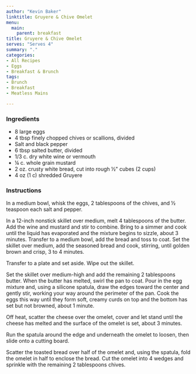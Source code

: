 ```yaml
---
author: "Kevin Baker"
linktitle: Gruyere & Chive Omelet
menu:
  main:
    parent: breakfast
title: Gruyere & Chive Omelet
serves: "Serves 4"
summary: "."
categories:
- All Recipes
- Eggs
- Breakfast & Brunch
tags:
- Brunch
- Breakfast
- Meatless Mains

---
```

### Ingredients

<div class="ingredient-list">

* 8 large eggs  
* 4 tbsp finely chopped chives or scallions, divided  
* Salt and black pepper  
* 6 tbsp salted butter, divided  
* 1/3 c. dry white wine or vermouth  
* ¼ c. whole grain mustard  
* 2 oz. crusty white bread, cut into rough ½" cubes (2 cups)  
* 4 oz (1 c) shredded Gruyere    

</div>

### Instructions
In a medium bowl, whisk the eggs, 2 tablespoons of the chives, and ½ teaspoon each salt and pepper.

In a 12-inch nonstick skillet over medium, melt 4 tablespoons of the butter. Add the wine and mustard and stir to combine. Bring to a simmer and cook until the liquid has evaporated and the mixture begins to sizzle, about 3 minutes. Transfer to a medium bowl, add the bread and toss to coat. Set the skillet over medium, add the seasoned bread and cook, stirring, until golden brown and crisp, 3 to 4 minutes.

Transfer to a plate and set aside. Wipe out the skillet.

Set the skillet over medium-high and add the remaining 2 tablespoons butter. When the butter has melted, swirl the pan to coat. Pour in the egg mixture and, using a silicone spatula, draw the edges toward the center and gently stir, working your way around the perimeter of the pan. Cook the eggs this way until they form soft, creamy curds on top and the bottom has set but not browned, about 1 minute.

Off heat, scatter the cheese over the omelet, cover and let stand until the cheese has melted and the surface of the omelet is set, about 3 minutes.

Run the spatula around the edge and underneath the omelet to loosen, then slide onto a cutting board.

Scatter the toasted bread over half of the omelet and, using the spatula, fold the omelet in half to enclose the bread. Cut the omelet into 4 wedges and sprinkle with the remaining 2 tablespoons chives.